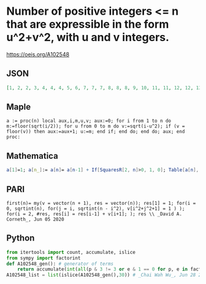 # Number of positive integers <\= n that are expressible in the form u^2\+v^2, with u and v integers\.
https://oeis.org/A102548
## JSON
```JSON
[1, 2, 2, 3, 4, 4, 4, 5, 6, 7, 7, 7, 8, 8, 8, 9, 10, 11, 11, 12, 12, 12, 12, 12, 13, 14, 14, 14, 15, 15, 15, 16, 16, 17, 17, 18, 19, 19, 19, 20, 21, 21, 21, 21, 22, 22, 22, 22, 23, 24, 24, 25, 26, 26, 26, 26, 26, 27, 27, 27, 28, 28, 28, 29, 30, 30, 30, 31, 31, 31, 31, 32, 33, 34, 34]
```
## Maple
```Maple
a := proc(n) local aux,i,m,u,v; aux:=0; for i from 1 to n do m:=floor(sqrt(i/2)); for u from 0 to m do v:=sqrt(i-u^2); if (v = floor(v)) then aux:=aux+1; u:=m; end if; end do; end do; aux; end proc:
```
## Mathematica
```Mathematica
a[1]=1; a[n_]:= a[n]= a[n-1] + If[SquaresR[2, n]>0, 1, 0]; Table[a[n], {n,75}] (* _Jean-François Alcover_, Mar 31 2015 *)
```
## PARI
```PARI
first(n)= my(v = vector(n + 1), res = vector(n)); res[1] = 1; for(i = 0, sqrtint(n), for(j = i, sqrtint(n - i^2), v[i^2+j^2+1] = 1 ) ); for(i = 2, #res, res[i] = res[i-1] + v[i+1]; ); res \\ _David A. Corneth_, Jun 05 2020
```
## Python
```Python
from itertools import count, accumulate, islice
from sympy import factorint
def A102548_gen(): # generator of terms
    return accumulate(int(all(p & 3 != 3 or e & 1 == 0 for p, e in factorint(n).items())) for n in count(1))
A102548_list = list(islice(A102548_gen(),30)) # _Chai Wah Wu_, Jun 28 2022
```
